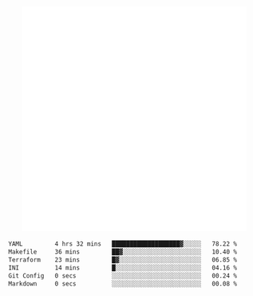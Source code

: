 <div align="center">
    <a href="https://konst.fish">
        <img src="https://raw.githubusercontent.com/konstfish/konstfish/master/fish.svg" alt="Logo" width="450"/>
    </a>
</div>

<!--START_SECTION:waka-->

```text
YAML         4 hrs 32 mins   ███████████████████▓░░░░░   78.22 %
Makefile     36 mins         ██▓░░░░░░░░░░░░░░░░░░░░░░   10.40 %
Terraform    23 mins         █▓░░░░░░░░░░░░░░░░░░░░░░░   06.85 %
INI          14 mins         █░░░░░░░░░░░░░░░░░░░░░░░░   04.16 %
Git Config   0 secs          ░░░░░░░░░░░░░░░░░░░░░░░░░   00.24 %
Markdown     0 secs          ░░░░░░░░░░░░░░░░░░░░░░░░░   00.08 %
```

<!--END_SECTION:waka-->
